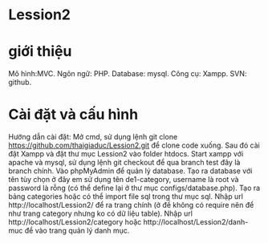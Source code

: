 # Lession2
# giới thiệu
Mô hình:MVC.
Ngôn ngữ: PHP.
Database: mysql.
Công cụ: Xampp.
SVN: github.
# Cài đặt và cấu hình
Hướng dẫn cài đặt: Mở cmd, sử dụng lệnh git clone https://github.com/thaigiaduc/Lession2.git để clone code xuống. 
Sau đó cài đặt Xampp và đặt thư mục Lession2 vào folder htdocs. Start xampp với apache và mysql, sử dụng lệnh git checkout để qua branch test đây là branch chính.
Vào phpMyAdmin để quản lý database. Tạo ra database với tên tùy chọn ở đây em sử dụng tên de1-category, username là root và password là rỗng (có thể define lại ở thư mục configs/database.php). Tạo ra bảng categories hoặc có thể import file sql trong thư mục sql.
Nhập url http://localhost/Lession2/ để ra trang chính (ở đề không có require nên để như trang category nhưng ko có dữ liệu table). Nhập url http://localhost/Lession2/category hoặc http://localhost/Lession2/danh-muc để vào trang quản lý danh mục.
